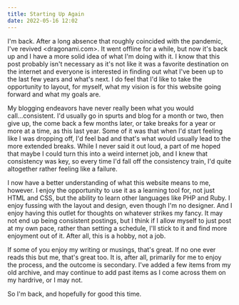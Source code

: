 ```yaml
---
title: Starting Up Again
date: 2022-05-16 12:02
---
```


I'm back. After a long absence that roughly coincided with the pandemic, I've revived <dragonami.com>. It went offline for a while, but now it's back up and I have a more solid idea of what I'm doing with it. I know that this post probably isn't necessary as it's not like it was a favorite destination on the internet and everyone is interested in finding out what I've been up to the last few years and what's next. I do feel that I'd like to take the opportunity to layout, for myself, what my vision is for this website going forward and what my goals are.

My blogging endeavors have never really been what you would call...consistent. I'd usually go in spurts and blog for a month or two, then give up, the come back a few months later, or take breaks for a year or more at a time, as this last year. Some of it was that when I'd start feeling like I was dropping off, I'd feel bad and that's what would usually lead to the more extended breaks. While I never said it out loud, a part of me hoped that maybe I could turn this into a weird internet job, and I knew that consistency was key, so every time I'd fall off the consistency train, I'd quite altogether rather feeling like a failure. 

I now have a better understanding of what this website means to me, however. I enjoy the opportunity to use it as a learning tool for, not just HTML and CSS, but the ability to learn other languages like PHP and Ruby. I enjoy fussing with the layout and design, even though I'm no designer. And I enjoy having this outlet for thoughts on whatever strikes my fancy. It may not end up being consistent postings, but I think if I allow myself to just post at my own pace, rather than setting a schedule, I'll stick to it and find more enjoyment out of it. After all, this is a hobby, not a job.

If some of you enjoy my writing or musings, that's great. If no one ever reads this but me, that's great too. It is, after all, primarily for me to enjoy the process, and the outcome is secondary. I've added a few items from my old archive, and may continue to add past items as I come across them on my hardrive, or I may not.

So I'm back, and hopefully for good this time.
